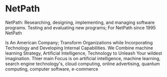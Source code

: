 # NetPath
NetPath: Researching, designing, implementing, and managing software programs. Testing and evaluating new programs; For NetPath since 1995
NetPath 

  Is An American Company; Transform Organizations while Incorporating Technology and Developing Internal Capabilities. We Combine machine learning Strategy, Artificial Intelligence, Technology to Unleash Your wildest imagination. Thier main Focus is on artificial intelligence, machine learning, search engine technology's, cloud computing, online advertising, quantum computing, computer software, e-commerce

